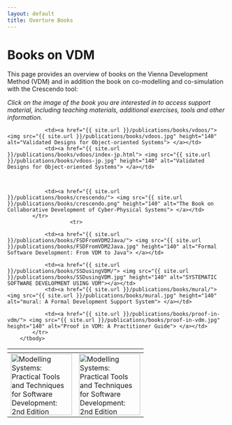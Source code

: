 ```yaml
---
layout: default
title: Overture Books
---
```

# Books on VDM

This page provides an overview of books on the Vienna Development Method (VDM) and in addition the book on co-modelling and co-simulation with the Crescendo tool:

<!--
The following two books are also available in Japanese:

1. "Modelling Systems" (Fitzgerald & Larsen, second edition, 2009) is the main guide to the principles and practice of system modelling in VDM. It assumes no prior knowledge of formal modelling techniques. 
2. "Validated Designs" (Fitzgerald, Larsen, Mukherjee, Plat & Verhoef, 2005) covers the extended object-oriented version VDM and assumes some basic knowledge of o-o systems. 

Finally the book on the Crescendo technology:
3. "Collaborative Design for Embedded Systems" (Fitzgerald, Larsen and Verhoef (eds), 2014). 
-->

*Click on the image of the book you are interested in to access support material, including teaching materials, additional exercises, tools and other information.*

<table>
        <thead>
            <tr>
                <th></th>
                <th></th>
            </tr>
        </thead>
        <tbody>
            <tr>
                <td><a href="{{ site.url }}/publications/books/ms2/"> <img src="{{ site.url }}/publications/books/ms2.jpg" height="140" alt="Modelling Systems: Practical Tools and Techniques for Software Development: 2nd Edition"> </a></td>
				<td><a href="{{ site.url }}/publications/books/ms2/"> <img src="{{ site.url }}/publications/books/ms2-jp.png" height="140" alt="Modelling Systems: Practical Tools and Techniques for Software Development: 2nd Edition"> </a></td>
 
				<td><a href="{{ site.url }}/publications/books/vdoos/"> <img src="{{ site.url }}/publications/books/vdoos.jpg" height="140" alt="Validated Designs for Object-oriented Systems"> </a></td>
				<td><a href="{{ site.url }}/publications/books/vdoos/index-jp.html"> <img src="{{ site.url }}/publications/books/vdoos-jp.jpg" height="140" alt="Validated Designs for Object-oriented Systems"> </a></td>
				
				
				
				<td><a href="{{ site.url }}/publications/books/crescendo/"> <img src="{{ site.url }}/publications/books/crescendo.png" height="140" alt="The Book on Collaborative Development of Cyber-Physical Systems"> </a></td>
            </tr>
			            <tr>
						
				<td><a href="{{ site.url }}/publications/books/FSDFromVDM2Java/"> <img src="{{ site.url }}/publications/books/FSDFromVDM2Java.jpg" height="140" alt="Formal Software Development: From VDM to Java"> </a></td>
                
				<td><a href="{{ site.url }}/publications/books/SSDusingVDM/"> <img src="{{ site.url }}/publications/books/SSDusingVDM.jpg" height="140" alt="SYSTEMATIC SOFTWARE DEVELOPMENT USING VDM"></a></td>
				<td><a href="{{ site.url }}/publications/books/mural/"> <img src="{{ site.url }}/publications/books/mural.jpg" height="140" alt="mural: A Formal Development Support System"> </a></td>
				
				<td><a href="{{ site.url }}/publications/books/proof-in-vdm/"> <img src="{{ site.url }}/publications/books/proof-in-vdm.jpg" height="140" alt="Proof in VDM: A Practitioner Guide"> </a></td>
            </tr>
        </tbody>
</table>
